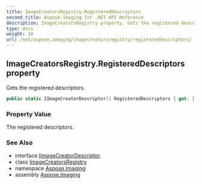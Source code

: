 ```yaml
---
title: ImageCreatorsRegistry.RegisteredDescriptors
second_title: Aspose.Imaging for .NET API Reference
description: ImageCreatorsRegistry property. Gets the registered descriptors
type: docs
weight: 10
url: /net/aspose.imaging/imagecreatorsregistry/registereddescriptors/
---
```

## ImageCreatorsRegistry.RegisteredDescriptors property

Gets the registered descriptors.

```csharp
public static IImageCreatorDescriptor[] RegisteredDescriptors { get; }
```

### Property Value

The registered descriptors.

### See Also

* interface [IImageCreatorDescriptor](../../iimagecreatordescriptor/)
* class [ImageCreatorsRegistry](../)
* namespace [Aspose.Imaging](../../imagecreatorsregistry/)
* assembly [Aspose.Imaging](../../../)



